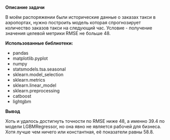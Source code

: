  **Описание задачи**
 
В моём распоряжении были исторические данные о заказах такси в аэропортах, нужно построить модель которая спрогнозирует количество заказов такси на следующий час.
Условие - получение значения целевой метрики RMSE не больше 48.
 
 **Использованные библиотеки:**
  - pandas
  - matplotlib.pyplot
  - numpy
  - statsmodels.tsa.seasonal
  - sklearn.model_selection
  - sklearn.metrics
  - sklearn.linear_model
  - sklearn.preprocessing
  - catboost
  - lightgbm
  
 **Вывод**
 
Хоть и удалось достигнуть точности по RMSE ниже 48, а именно 39.4 по модели LGBMRegressor, но она явно не является рабочей для бизнеса. Хотя лучше чем ничего или константная, её показатели равны 58.8.

